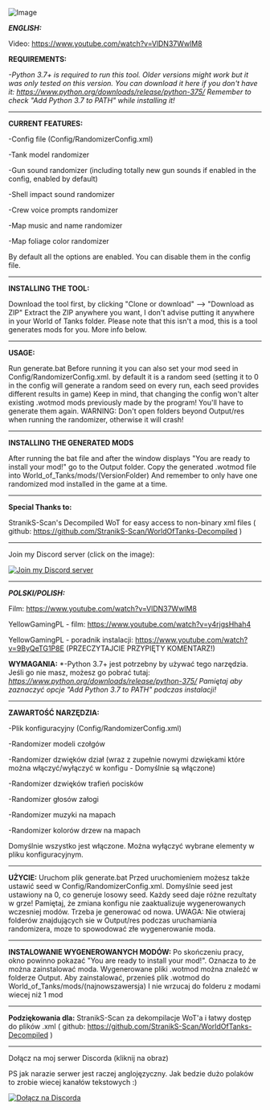 ![Image](https://i.ytimg.com/vi/VlDN37WwlM8/hqdefault.jpg?sqp=-oaymwEjCPYBEIoBSFryq4qpAxUIARUAAAAAGAElAADIQj0AgKJDeAE=&rs=AOn4CLDOU1TBWtiAkp5zk0aFH--nWiT9eg)

***ENGLISH:***

Video: https://www.youtube.com/watch?v=VlDN37WwlM8

**REQUIREMENTS:**

*-Python 3.7+ is required to run this tool. Older versions might work but it was only tested on this version.
You can download it here if you don't have it: https://www.python.org/downloads/release/python-375/
Remember to check "Add Python 3.7 to PATH" while installing it!*
________________________________________________________________________________________________________________________________________

**CURRENT FEATURES:**

-Config file (Config/RandomizerConfig.xml)

-Tank model randomizer

-Gun sound randomizer (including totally new gun sounds if enabled in the config, enabled by default)

-Shell impact sound randomizer

-Crew voice prompts randomizer

-Map music and name randomizer

-Map foliage color randomizer

By default all the options are enabled. You can disable them in the config file.
________________________________________________________________________________________________________________________________________

**INSTALLING THE TOOL:**

Download the tool first, by clicking "Clone or download" --> "Download as ZIP"
Extract the ZIP anywhere you want, I don't advise putting it anywhere in your World of Tanks folder.
Please note that this isn't a mod, this is a tool generates mods for you. More info below.
________________________________________________________________________________________________________________________________________

**USAGE:**

Run generate.bat
Before running it you can also set your mod seed in Config/RandomizerConfig.xml. by default it is a random seed (setting it to 0 in the config will generate a random seed on every run, each seed provides different results in game)
Keep in mind, that changing the config won't alter existing .wotmod mods previously made by the program! You'll have to generate them again.
WARNING: Don't open folders beyond Output/res when running the randomizer, otherwise it will crash!
________________________________________________________________________________________________________________________________________

**INSTALLING THE GENERATED MODS**

After running the bat file and after the window displays "You are ready to install your mod!" go to the Output folder. 
Copy the generated .wotmod file into World_of_Tanks/mods/(VersionFolder)
And remember to only have one randomized mod installed in the game at a time.
________________________________________________________________________________________________________________________________________

**Special Thanks to:**

StranikS-Scan's Decompiled WoT for easy access to non-binary xml files ( github: https://github.com/StranikS-Scan/WorldOfTanks-Decompiled )
________________________________________________________________________________________________________________________________________

Join my Discord server (click on the image):

[![Join my Discord server](https://i.imgur.com/yGopMl8.png)](https://discord.gg/bnkB4tr)
________________________________________________________________________________________________________________________________________


***POLSKI/POLISH:***

Film: https://www.youtube.com/watch?v=VlDN37WwlM8

YellowGamingPL - film: https://www.youtube.com/watch?v=y4rjgsHhah4

YellowGamingPL - poradnik instalacji: https://www.youtube.com/watch?v=9ByQeTG1P8E (PRZECZYTAJCIE PRZYPIĘTY KOMENTARZ!)

**WYMAGANIA:**
*-Python 3.7+ jest potrzebny by używać tego narzędzia.
Jeśli go nie masz, możesz go pobrać tutaj: *https://www.python.org/downloads/release/python-375/
Pamiętaj aby zaznaczyć opcje "Add Python 3.7 to PATH" podczas instalacji!*
________________________________________________________________________________________________________________________________________

**ZAWARTOŚĆ NARZĘDZIA:**

-Plik konfiguracyjny (Config/RandomizerConfig.xml)

-Randomizer modeli czołgów

-Randomizer dzwięków dział (wraz z zupełnie nowymi dzwiękami które można włączyć/wyłączyć w konfigu - Domyślnie są włączone)

-Randomizer dzwięków trafień pocisków

-Randomizer głosów załogi

-Randomizer muzyki na mapach

-Randomizer kolorów drzew na mapach

Domyślnie wszystko jest włączone. Można wyłączyć wybrane elementy w pliku konfiguracyjnym.
________________________________________________________________________________________________________________________________________

**UŻYCIE:**
Uruchom plik generate.bat
Przed uruchomieniem możesz także ustawić seed w Config/RandomizerConfig.xml. Domyślnie seed jest ustawiony na 0, co generuje losowy seed.
Każdy seed daje różne rezultaty w grze!
Pamiętaj, że zmiana konfigu nie zaaktualizuje wygenerowanych wczesniej modów. Trzeba je generować od nowa.
UWAGA: Nie otwieraj folderów znajdujących sie w Output/res podczas uruchamiania randomizera, moze to spowodować złe wygenerowanie moda.
________________________________________________________________________________________________________________________________________

**INSTALOWANIE WYGENEROWANYCH MODÓW:**
Po skończeniu pracy, okno powinno pokazać "You are ready to install your mod!". Oznacza to że można zainstalować moda. Wygenerowane pliki .wotmod można znaleźć w  folderze Output. Aby zainstalować, przenieś plik .wotmod do World_of_Tanks/mods/(najnowszawersja)
I nie wrzucaj do folderu z modami wiecej niż 1 mod
________________________________________________________________________________________________________________________________________

**Podziękowania dla:**
StranikS-Scan za dekompilacje WoT'a i łatwy dostęp do plików .xml ( github: https://github.com/StranikS-Scan/WorldOfTanks-Decompiled )
________________________________________________________________________________________________________________________________________

Dołącz na moj serwer Discorda (kliknij na obraz)

PS jak narazie serwer jest raczej anglojęzyczny. Jak bedzie dużo polaków to zrobie wiecej kanałów tekstowych :)

[![Dołącz na Discorda](https://i.imgur.com/yGopMl8.png)](https://discord.gg/bnkB4tr)
